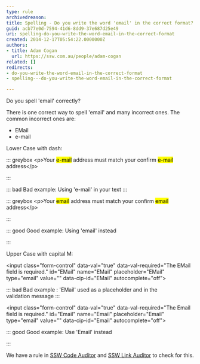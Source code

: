 ```yaml
---
type: rule
archivedreason: 
title: Spelling - Do you write the word 'email' in the correct format?
guid: acb77e0d-7594-41d6-8dd9-37e687d25e49
uri: spelling-do-you-write-the-word-email-in-the-correct-format
created: 2014-12-17T05:54:22.0000000Z
authors:
- title: Adam Cogan
  url: https://ssw.com.au/people/adam-cogan
related: []
redirects:
- do-you-write-the-word-email-in-the-correct-format
- spelling---do-you-write-the-word-email-in-the-correct-format

---
```


Do you spell 'email' correctly?

<!--endintro-->

There is one correct way to spell 'email' and many incorrect ones. The common incorrect ones are:

* EMail
* e-mail


Lower Case with dash:


::: greybox
&lt;p&gt;Your <mark>e-mail</mark> address must match your confirm <mark>e-mail</mark> address&lt;/p&gt; 

:::



::: bad
Bad example: Using 'e-mail' in your text
:::



::: greybox
&lt;p&gt;Your <mark>email</mark> address must match your confirm <mark>email</mark> address&lt;/p&gt; 

:::



::: good
Good example: Using 'email' instead

:::




Upper Case with capital M:



&lt;input class="form-control" data-val="true" data-val-required="The EMail field is required." id="EMail" name="EMail" placeholder="EMail" type="email" value="" data-cip-id="EMail" autocomplete="off"&gt;


::: bad
Bad example : 'EMail' used as a placeholder and in the validation message
:::


&lt;input class="form-control" data-val="true" data-val-required="The Email field is required." id="Email" name="Email" placeholder="Email" type="email" value="" data-cip-id="Email" autocomplete="off"&gt;


::: good
Good example: Use 'Email' instead 

:::



We have a rule in [SSW Code Auditor](https&#58;//www.ssw.com.au/ssw/codeauditor/) and [SSW Link Auditor](https&#58;//sswlinkauditor.com/) to check for this.
